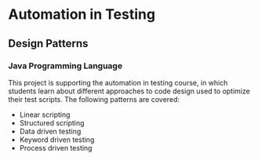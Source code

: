 # Automation in Testing
## Design Patterns
### Java Programming Language

This project is supporting the automation in testing course, in which students learn
about different approaches to code design used to optimize their test scripts.
The following patterns are covered:
- Linear scripting
- Structured scripting
- Data driven testing
- Keyword driven testing
- Process driven testing
